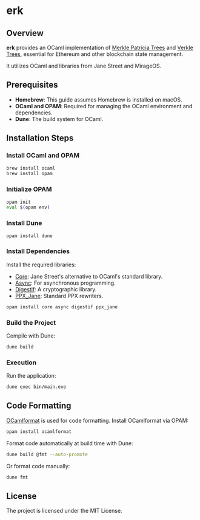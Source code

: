 # erk

## Overview

**erk** provides an OCaml implementation of [Merkle Patricia Trees](https://ethereum.org/en/developers/docs/data-structures-and-encoding/patricia-merkle-trie/) and [Verkle Trees](https://ethereum.org/roadmap/verkle-trees), essential for Ethereum and other blockchain state management.

It utilizes OCaml and libraries from Jane Street and MirageOS.

## Prerequisites

-   **Homebrew**: This guide assumes Homebrew is installed on macOS.
-   **OCaml and OPAM**: Required for managing the OCaml environment and dependencies.
-   **Dune**: The build system for OCaml.

## Installation Steps

### Install OCaml and OPAM

```zsh
brew install ocaml
brew install opam
```

### Initialize OPAM

```zsh
opam init
eval $(opam env)
```

### Install Dune

```zsh
opam install dune
```

### Install Dependencies

Install the required libraries:

-   [Core](https://github.com/janestreet/core): Jane Street's alternative to OCaml's standard library.
-   [Async](https://github.com/janestreet/async): For asynchronous programming.
-   [Digestif](https://github.com/mirage/digestif): A cryptographic library.
-   [PPX_Jane](https://github.com/janestreet/ppx_jane): Standard PPX rewriters.

```sh
opam install core async digestif ppx_jane
```

### Build the Project

Compile with Dune:

```sh
dune build
```

### Execution

Run the application:

```sh
dune exec bin/main.exe
```

## Code Formatting

[OCamlformat](https://github.com/ocaml-ppx/ocamlformat) is used for code formatting. Install OCamlformat via OPAM:

```sh
opam install ocamlformat
```

Format code automatically at build time with Dune:

```sh
dune build @fmt --auto-promote
```

Or format code manually:

```sh
dune fmt
```

## License

The project is licensed under the MIT License.
